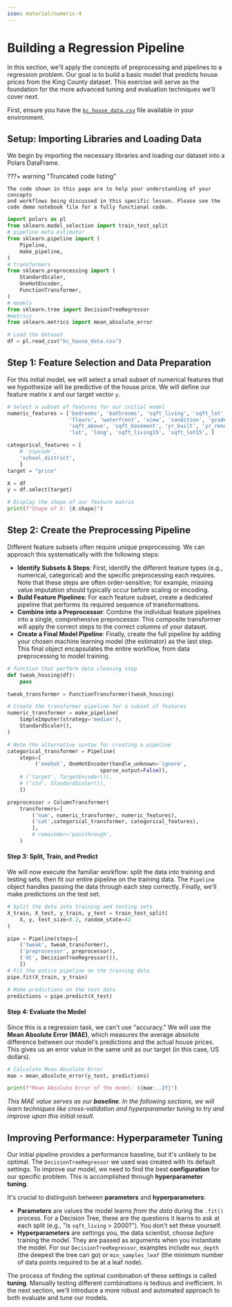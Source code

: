 ```yaml
---
icon: material/numeric-4
---
```


# Building a Regression Pipeline

In this section, we'll apply the concepts of preprocessing and pipelines to a regression problem. Our goal is to build a basic model that predicts house prices from the King County dataset. This exercise will serve as the foundation for the more advanced tuning and evaluation techniques we'll cover next.

First, ensure you have the [`kc_house_data.csv`](https://github.com/dataprogpy/code-samples/blob/7431e8fe6b7b3502c031ca25b1ba070488b583f7/data/kc_house_data.csv) file available in your environment.

## **Setup: Importing Libraries and Loading Data**

We begin by importing the necessary libraries and loading our dataset into a Polars DataFrame.

???+ warning "Truncated code listing"

    The code shown in this page are to help your understanding of your concepts 
    and workflows being discussed in this specific lesson. Please see the 
    code demo notebook file for a fully functional code.

```python
import polars as pl
from sklearn.model_selection import train_test_split
# pipeline meta estimator
from sklearn.pipeline import (
    Pipeline,
    make_pipeline,
)
# transformers
from sklearn.preprocessing import (
    StandardScaler, 
    OneHotEncoder,
    FunctionTransformer,
)
# models
from sklearn.tree import DecisionTreeRegressor
#metrics
from sklearn.metrics import mean_absolute_error

# Load the dataset
df = pl.read_csv("kc_house_data.csv")
```

## **Step 1: Feature Selection and Data Preparation**

For this initial model, we will select a small subset of numerical features that we hypothesize will be predictive of the house price. We will define our feature matrix `X` and our target vector `y`.

```python
# Select a subset of features for our initial model
numeric_features = ['bedrooms', 'bathrooms', 'sqft_living', 'sqft_lot',
                    'floors', 'waterfront', 'view', 'condition', 'grade',
                    'sqft_above', 'sqft_basement', 'yr_built', 'yr_renovated', 
                    'lat', 'long', 'sqft_living15', 'sqft_lot15', ]

categorical_features = [
    # 'zipcode', 
    'school_district',
    ]
target = "price"

X = df
y = df.select(target)

# Display the shape of our feature matrix
print(f"Shape of X: {X.shape}")
```

## **Step 2: Create the Preprocessing Pipeline**

Different feature subsets often require unique preprocessing. We can approach this systematically with the following steps:

* **Identify Subsets & Steps**: First, identify the different feature types (e.g., numerical, categorical) and the specific preprocessing each requires. Note that these steps are often order-sensitive; for example, missing value imputation should typically occur before scaling or encoding.
* **Build Feature Pipelines**: For each feature subset, create a dedicated pipeline that performs its required sequence of transformations.
* **Combine into a Preprocessor**: Combine the individual feature pipelines into a single, comprehensive preprocessor. This composite transformer will apply the correct steps to the correct columns of your dataset.
* **Create a Final Model Pipeline**: Finally, create the full pipeline by adding your chosen machine learning model (the estimator) as the last step. This final object encapsulates the entire workflow, from data preprocessing to model training.

<!-- 1.  **`DecisionTreeRegressor()`**: Our regression model. We'll set a `random_state` for reproducibility. -->

<!-- end list -->

```python
# function that perform data cleaning step
def tweak_housing(df):
    pass

tweak_transformer = FunctionTransformer(tweak_housing)

# Create the transformer pipeline for a subset of features
numeric_transformer = make_pipeline(
    SimpleImputer(strategy='median'),
    StandardScaler(),
)

# Note the alternative syntax for creating a pipeline
categorical_transformer = Pipeline(
    steps=[
         ('onehot', OneHotEncoder(handle_unknown='ignore',
                              sparse_output=False)),
    # ('target', TargetEncoder()),
    # ('std', StandardScaler()),
    ])

preprocessor = ColumnTransformer(
    transformers=[
        ('num', numeric_transformer, numeric_features),
        ('cat',categorical_transformer, categorical_features),
        ],
        # remainder='passthrough',
    )
```

#### **Step 3: Split, Train, and Predict**

We will now execute the familiar workflow: split the data into training and testing sets, then fit our entire pipeline on the training data. The `Pipeline` object handles passing the data through each step correctly. Finally, we'll make predictions on the test set.

```python
# Split the data into training and testing sets
X_train, X_test, y_train, y_test = train_test_split(
    X, y, test_size=0.2, random_state=42
)

pipe = Pipeline(steps=[
    ('tweak', tweak_transformer),
    ('preprocessor', preprocessor),
    ('dt', DecisionTreeRegressor()),
    ])
# Fit the entire pipeline on the training data
pipe.fit(X_train, y_train)

# Make predictions on the test data
predictions = pipe.predict(X_test)
```

#### **Step 4: Evaluate the Model**

Since this is a regression task, we can't use "accuracy." We will use the **Mean Absolute Error (MAE)**, which measures the average absolute difference between our model's predictions and the actual house prices. This gives us an error value in the same unit as our target (in this case, US dollars).

```python
# Calculate Mean Absolute Error
mae = mean_absolute_error(y_test, predictions)

print(f"Mean Absolute Error of the model: ${mae:,.2f}")
```

*This MAE value serves as our **baseline**. In the following sections, we will learn techniques like cross-validation and hyperparameter tuning to try and improve upon this initial result.*


## Improving Performance: Hyperparameter Tuning

Our initial pipeline provides a performance baseline, but it's unlikely to be optimal. The `DecisionTreeRegressor` we used was created with its default settings. To improve our model, we need to find the best **configuration** for our specific problem. This is accomplished through **hyperparameter tuning**.

It's crucial to distinguish between **parameters** and **hyperparameters**:

* **Parameters** are values the model learns *from the data* during the `.fit()` process. For a Decision Tree, these are the questions it learns to ask at each split (e.g., "is `sqft_living` > 2000?"). You don't set these yourself.
* **Hyperparameters** are settings you, the data scientist, choose *before* training the model. They are passed as arguments when you instantiate the model. For our `DecisionTreeRegressor`, examples include `max_depth` (the deepest the tree can go) or `min_samples_leaf` (the minimum number of data points required to be at a leaf node).

The process of finding the optimal combination of these settings is called **tuning**. Manually testing different combinations is tedious and inefficient. In the next section, we'll introduce a more robust and automated approach to both evaluate and tune our models.
